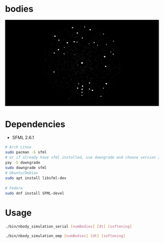 # bodies

![](resources/big_bodies.gif)

# Dependencies 
- SFML 2.6.1
```bash
# Arch Linux
sudo pacman -S sfml
# or if already have sfml installed, use downgrade and choose version 2.6.1
yay -S downgrade
sudo downgrade sfml
# Ubuntu/Debian
sudo apt install libsfml-dev

# Fedora
sudo dnf install SFML-devel
```
# Usage
```bash
./bin/nbody_simulation_serial [numBodies] [dt] [softening]
```
```bash
./bin/nbody_simulation_omp [numBodies] [dt] [softening]
```
